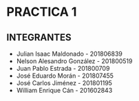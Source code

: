# PRACTICA 1

## INTEGRANTES

-   Julian Isaac Maldonado - 201806839
-   Nelson Alesandro González - 201800519
-   Juan Pablo Estrada - 201800709
-   José Eduardo Morán - 201807455
-   José Carlos Jiménez - 201801195
-   William Enrique Cán - 201602843
